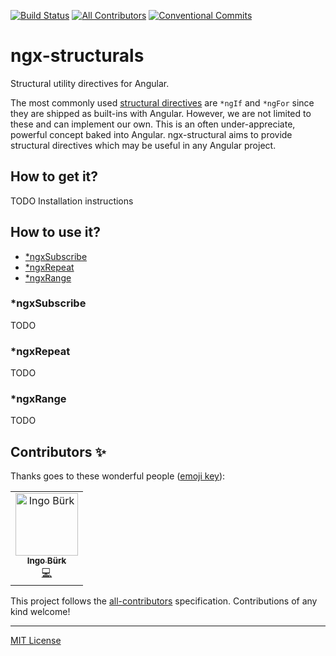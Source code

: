 [![Build Status](https://travis-ci.com/Airblader/ngx-structurals.svg?branch=master)](https://travis-ci.com/Airblader/ngx-structurals)
[![All Contributors](https://img.shields.io/badge/all_contributors-1-orange.svg?style=flat-square)](#contributors)
[![Conventional Commits](https://img.shields.io/badge/Conventional%20Commits-1.0.0-green.svg)](https://conventionalcommits.org)

# ngx-structurals

Structural utility directives for Angular.

The most commonly used [structural directives](https://angular.io/guide/structural-directives) are `*ngIf` and `*ngFor`
since they are shipped as built-ins with Angular. However, we are not limited to these and can implement our own. This
is an often under-appreciate, powerful concept baked into Angular. ngx-structural aims to provide structural directives
which may be useful in any Angular project.

## How to get it?

TODO Installation instructions

## How to use it?

<!--ts-->
   * [*ngxSubscribe](#ngxSubscribe)
   * [*ngxRepeat](#ngxRepeat)
   * [*ngxRange](#ngxRange)
<!--te-->

### *ngxSubscribe

TODO

### *ngxRepeat

TODO

### *ngxRange

TODO

## Contributors ✨

Thanks goes to these wonderful people ([emoji key](https://allcontributors.org/docs/en/emoji-key)):

<!-- ALL-CONTRIBUTORS-LIST:START - Do not remove or modify this section -->
<!-- prettier-ignore -->
<table>
  <tr>
    <td align="center"><a href="https://github.com/Airblader"><img src="https://avatars3.githubusercontent.com/u/2392216?v=4" width="100px;" alt="Ingo Bürk"/><br /><sub><b>Ingo Bürk</b></sub></a><br /><a href="https://github.com/Airblader/ngx-structurals/commits?author=Airblader" title="Code">💻</a></td>
  </tr>
</table>

<!-- ALL-CONTRIBUTORS-LIST:END -->

This project follows the [all-contributors](https://github.com/all-contributors/all-contributors) specification. Contributions of any kind welcome!

---

[MIT License][license]

[license]: https://www.github.com/Airblader/ngx-structurals/blob/master/LICENSE
